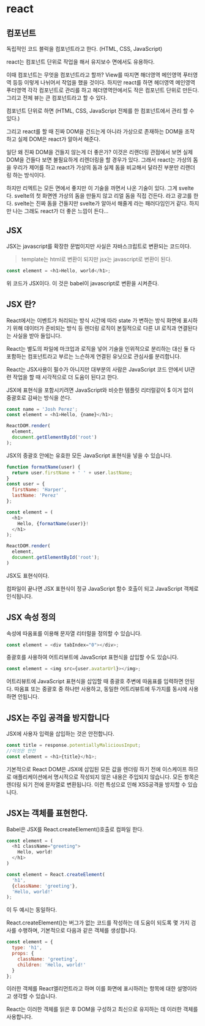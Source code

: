 # react

## 컴포넌트

독립적인 코드 블럭을 컴포넌트라고 한다.
(HTML, CSS, JavaScript)

react는 컴포넌트 단위로 작업을 해서 유지보수 면에서도 유용하다.

이때 컴포넌트는 무엇을 컴포넌트라고 할까? View를 따지면 해더영역 메인영역 푸터영역 등등 이렇게 나뉘어서 작업을 했을 것이다. 하지만 react를 하면 헤더영역 메인영역 푸터영역 각각 컴포넌트로 관리를 하고
헤더영역안에서도 작은 컴포넌트 단위로 만든다. 그리고 전체 뷰는 큰 컴포넌트라고 할 수 있다.

컴포넌트 단위로 하면 (HTML, CSS, JavaScript 전체를 한 컴포넌트에서 관리 할 수있다.)

그리고 react를 할 때 진짜 DOM을 건드는게 아니라 가상으로 존재하는 DOM을 조작하고 실제 DOM은 react가 알아서 해준다. 

일단 왜 진짜 DOM을 건들지 않는게 더 좋은가? 이것은 리랜더링 관점에서 보면 실제 DOM을 건들다 보면 불필요하게 리렌더링을 할 경우가 있다. 그래서 react는 가상의 돔을 우리가 제어를 하고 react가 가상의 돔과 실제 돔을 비교해서 달라진 부분만 리랜더링 하는 방식이다.

하지만 리엑트는 모든 면에서 좋지만 이 기술을 까면서 나온 기술이 있다. 그게 svelte다. 
svelte의 첫 화면엔 가상의 돔을 만들지 않고 리얼 돔을 직접 건든다. 라고 광고를 한다.
svelte는 진짜 돔을 건들지만 svelte가 알아서 해줄게 라는 패러다임인거 같다.
하지만 나는 그래도 react가 더 좋은 느낌이 든다...

## JSX 

JSX는 javascript를 확장한 문법이지만 사실은 자바스크립트로 변환되는 코드이다.

> template는 html로 변환이 되지만 jsx는 javascript로 변환이 된다.

```js
const element = <h1>Hello, world</h1>;
```
위 코드가 JSX이다. 이 것은 babel이 javascript로 변환을 시켜준다.

## JSX 란?

React에서는 이벤트가 처리되는 방식 시간에 따라 state 가 변하는 방식 화면에 표시하기 위해 데이터가 준비되는 방식 등 렌더링 로직이 본질적으로 다른 UI 로직과 연결된다는 사실을 받아 들입니다.

React는 별도의 파일에 마크업과 로직을 넣어 기술을 인위적으로 분리하는 대신 둘 다 포함하는 컴포넌트라고 부르는 느슨하게 연결된 유닛으로 관심사를 분리합니다. 

React는 JSX사용이 필수가 아니지만 대부분의 사람은 JavaScript 코드 안에서 UI관련 작업을 할 때 시각적으로 더 도움이 된다고 한다.

JSX에 표현식을 포함시키려면 JavaScript와 비슷한 템플릿 리터럴같이 $ 이거 없이 중괄호로 감싸는 방식을 쓴다.

```js
const name = 'Josh Perez';
const element = <h1>Hello, {name}</h1>;

ReactDOM.render(
  element,
  document.getElementById('root')
);
```

JSX의 중괄호 안에는 유효한 모든 JavaScript 표현식을 넣을 수 있습니다.

```js
function formatName(user) {
  return user.firstName + ' ' + user.lastName;
}
const user = {
  firstName: 'Harper',
  lastName: 'Perez'
};

const element = (
  <h1>
    Hello, {formatName(user)}!
  </h1>
);

ReactDOM.render(
  element,
  document.getElementById('root');
)

```

JSX도 표현식이다.

컴파일이 끝나면 JSX 표현식이 정규 JavaScript 함수 호출이 되고 JavaScript 객체로 인식됩니다.

## JSX 속성 정의

속성에 따옴표를 이용해 문자열 리터럴을 정의할 수 있습니다.

```js
const element = <div tabIndex="0"></div>;
```
중괄호를 사용하여 어트리뷰트에 JavaScript 표현식을 삽입할 수도 있습니다.

```js
const element = <img src={user.avatarUrl}></img>;
```

어트리뷰트에 JavaScript 표현식을 삽입할 때 중괄호 주변에 따옴표를 입력하면 안된다. 따옴표 또는 중괄호 중 하나만 사용하고, 동일한 어트리뷰트에 두가지를 동시에 사용하면 안됩니다.

## JSX는 주입 공격을 방지합니다

JSX에 사용자 입력을 삽입하는 것은 안전합니다.

```js
const title = response.potentiallyMaliciousInput;
//이것은 안전
const element = <h1>{title}</h1>;
```

기본적으로 React DOM은 JSX에 삽입된 모든 값을 렌더링 하기 전에 이스케이프 하므로 애플리케이션에서 명시적으로 작성되지 않은 내용은 주입되지 않습니다. 모든 항목은 렌더링 되기 전에 문자열로 변환됩니다. 
이런 특성으로 인해 XSS공격을 방지할 수 있습니다.

## JSX는 객체를 표현한다.

Babel은 JSX를 React.createElement()호출로 컴파일 한다.

```js
const element = (
  <h1 className="greeting">
    Hello, world!
  </h1>
)
```

```js
const element = React.createElement(
  'h1',
  {className: 'greeting'},
  'Hello, world!'
);
```

이 두 예시는 동일하다.

React.createElement()는 버그가 없는 코드를 작성하는 데 도움이 되도록 몇 가지 검사를 수행하며, 기본적으로 다음과 같은 객체를 생성합니다.

```js
const element = {
  type: 'h1',
  props: {
    className: 'greeting',
    children: 'Hello, world!'
  }
};

```

이러한 객체를 React엘리먼트라고 하며 이를 화면에 표시하려는 항목에 대한 설명이라고 생각할 수 있습니다.

React는 이러한 객체를 읽은 후 DOM을 구성하고 최신으로 유지하는 데 이러한 객체를 사용합니다.

